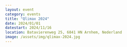 ```yaml
---
layout: event
category: events
title: "Qlimax 2024"
date: 2024/01/01
datestart: 2024/11/16
location: Batavierenweg 25, 6841 HN Arnhem, Nederland
image: /assets/img/qlimax-2024.jpg
---
```

